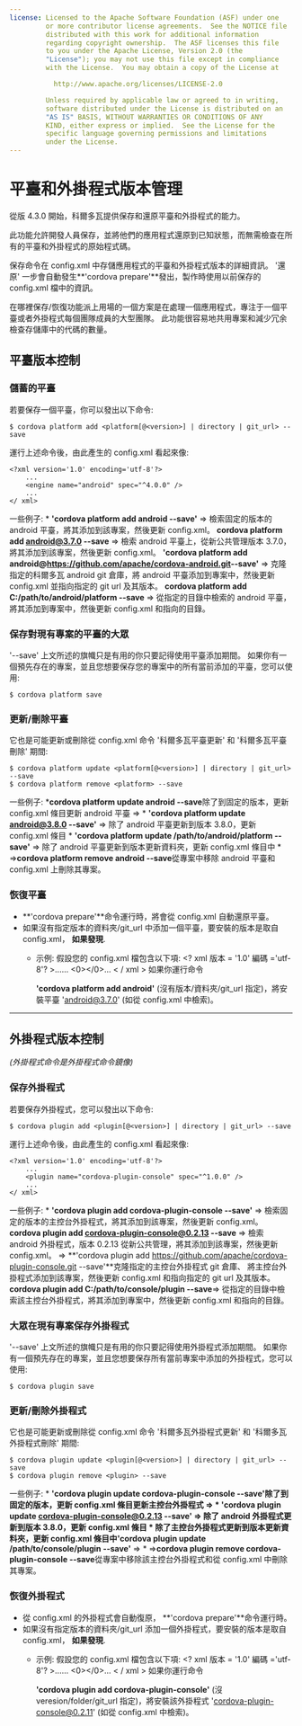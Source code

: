 ```yaml
---
license: Licensed to the Apache Software Foundation (ASF) under one
         or more contributor license agreements.  See the NOTICE file
         distributed with this work for additional information
         regarding copyright ownership.  The ASF licenses this file
         to you under the Apache License, Version 2.0 (the
         "License"); you may not use this file except in compliance
         with the License.  You may obtain a copy of the License at

           http://www.apache.org/licenses/LICENSE-2.0

         Unless required by applicable law or agreed to in writing,
         software distributed under the License is distributed on an
         "AS IS" BASIS, WITHOUT WARRANTIES OR CONDITIONS OF ANY
         KIND, either express or implied.  See the License for the
         specific language governing permissions and limitations
         under the License.
---
```


# 平臺和外掛程式版本管理

從版 4.3.0 開始，科爾多瓦提供保存和還原平臺和外掛程式的能力。

此功能允許開發人員保存，並將他們的應用程式還原到已知狀態，而無需檢查在所有的平臺和外掛程式的原始程式碼。

保存命令在 config.xml 中存儲應用程式的平臺和外掛程式版本的詳細資訊。 '還原' 一步會自動發生**'cordova prepare'**發出，製作時使用以前保存的 config.xml 檔中的資訊。

在哪裡保存/恢復功能派上用場的一個方案是在處理一個應用程式，專注于一個平臺或者外掛程式每個團隊成員的大型團隊。 此功能很容易地共用專案和減少冗余檢查存儲庫中的代碼的數量。

## 平臺版本控制

### 儲蓄的平臺

若要保存一個平臺，你可以發出以下命令:

    $ cordova platform add <platform[@<version>] | directory | git_url> --save
    

運行上述命令後，由此產生的 config.xml 看起來像:

    <?xml version='1.0' encoding='utf-8'?>
        ...
        <engine name="android" spec="^4.0.0" />
        ...
    </ xml>
    

一些例子: * **'cordova platform add android --save'** => 檢索固定的版本的 android 平臺，將其添加到該專案，然後更新 config.xml。 **cordova platform add android@3.7.0 --save** => 檢索 android 平臺上，從新公共管理版本 3.7.0，將其添加到該專案，然後更新 config.xml。 **'cordova platform add android@https://github.com/apache/cordova-android.git​ --save'** => 克隆指定的科爾多瓦 android git 倉庫，將 android 平臺添加到專案中，然後更新 config.xml 並指向指定的 git url 及其版本。 **cordova platform add C:/path/to/android/platform --save** => 從指定的目錄中檢索的 android 平臺，將其添加到專案中，然後更新 config.xml 和指向的目錄。

### 保存對現有專案的平臺的大眾

'--save' 上文所述的旗幟只是有用的你只要記得使用平臺添加期間。 如果你有一個預先存在的專案，並且您想要保存您的專案中的所有當前添加的平臺，您可以使用:

    $ cordova platform save
    

### 更新/刪除平臺

它也是可能更新或刪除從 config.xml 命令 '科爾多瓦平臺更新' 和 '科爾多瓦平臺刪除' 期間:

    $ cordova platform update <platform[@<version>] | directory | git_url> --save
    $ cordova platform remove <platform> --save
    

一些例子: ***cordova platform update android --save**除了到固定的版本，更新 config.xml 條目更新 android 平臺 => * **'cordova platform update android@3.8.0 --save'** => 除了 android 平臺更新到版本 3.8.0，更新 config.xml 條目 * **'cordova platform update /path/to/android/platform --save'** => 除了 android 平臺更新到版本更新資料夾，更新 config.xml 條目中 * =>**cordova platform remove android --save**從專案中移除 android 平臺和 config.xml 上刪除其專案。

### 恢復平臺

  * **'cordova prepare'**命令運行時，將會從 config.xml 自動還原平臺。
  * 如果沒有指定版本的資料夾/git_url 中添加一個平臺，要安裝的版本是取自 config.xml， **如果發現**. 
      * 示例: 假設您的 config.xml 檔包含以下項: <? xml 版本 = '1.0' 編碼 ='utf-8'? >...... <0></0>... < / xml > 如果你運行命令
        
        **'cordova platform add android'** (沒有版本/資料夾/git_url 指定)，將安裝平臺 'android@3.7.0' (如從 config.xml 中檢索)。

* * *

## 外掛程式版本控制

*(外掛程式命令是外掛程式命令鏡像)*

### 保存外掛程式

若要保存外掛程式，您可以發出以下命令:

    $ cordova plugin add <plugin[@<version>] | directory | git_url> --save
    

運行上述命令後，由此產生的 config.xml 看起來像:

    <?xml version='1.0' encoding='utf-8'?>
        ...
        <plugin name="cordova-plugin-console" spec="^1.0.0" />
        ...
    </ xml>
    

一些例子: * **'cordova plugin add cordova-plugin-console --save'** => 檢索固定的版本的主控台外掛程式，將其添加到該專案，然後更新 config.xml。 **cordova plugin add cordova-plugin-console@0.2.13 --save** => 檢索 android 外掛程式，版本 0.2.13 從新公共管理，將其添加到該專案，然後更新 config.xml。 => **'cordova plugin add https://github.com/apache/cordova-plugin-console.git --save'**克隆指定的主控台外掛程式 git 倉庫、 將主控台外掛程式添加到該專案，然後更新 config.xml 和指向指定的 git url 及其版本。 **cordova plugin add C:/path/to/console/plugin --save**=> 從指定的目錄中檢索該主控台外掛程式，將其添加到專案中，然後更新 config.xml 和指向的目錄。

### 大眾在現有專案保存外掛程式

'--save' 上文所述的旗幟只是有用的你只要記得使用外掛程式添加期間。 如果你有一個預先存在的專案，並且您想要保存所有當前專案中添加的外掛程式，您可以使用:

    $ cordova plugin save
    

### 更新/刪除外掛程式

它也是可能更新或刪除從 config.xml 命令 '科爾多瓦外掛程式更新' 和 '科爾多瓦外掛程式刪除' 期間:

    $ cordova plugin update <plugin[@<version>] | directory | git_url> --save
    $ cordova plugin remove <plugin> --save
    

一些例子: * **'cordova plugin update cordova-plugin-console --save'**除了到固定的版本，更新 config.xml 條目更新主控台外掛程式 => * **'cordova plugin update cordova-plugin-console@0.2.13 --save'** => 除了 android 外掛程式更新到版本 3.8.0，更新 config.xml 條目 * 除了主控台外掛程式更新到版本更新資料夾，更新 config.xml 條目中**'cordova plugin update /path/to/console/plugin --save'** => * =>**cordova plugin remove cordova-plugin-console --save**從專案中移除該主控台外掛程式和從 config.xml 中刪除其專案。

### 恢復外掛程式

  * 從 config.xml 的外掛程式會自動復原， **'cordova prepare'**命令運行時。
  * 如果沒有指定版本的資料夾/git_url 添加一個外掛程式，要安裝的版本是取自 config.xml， **如果發現**. 
      * 示例: 假設您的 config.xml 檔包含以下項: <? xml 版本 = '1.0' 編碼 ='utf-8'? >...... <0></0>... < / xml > 如果你運行命令
        
        **'cordova plugin add cordova-plugin-console'** (沒veresion/folder/git_url 指定)，將安裝該外掛程式 'cordova-plugin-console@0.2.11' (如從 config.xml 中檢索)。
